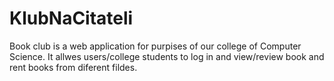 KlubNaCitateli
==============
Book club is a web application for purpises of our college of Computer Science.
It allwes users/college students to log in and view/review book and rent books from diferent fildes.
